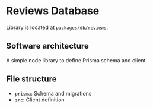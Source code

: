 # Reviews Database

Library is located at [`packages/db/reviews`](../../../../packages/db/reviews).

## Software architecture

A simple node library to define Prisma schema and client.

## File structure

- `prisma`: Schema and migrations
- `src`: Client definition
